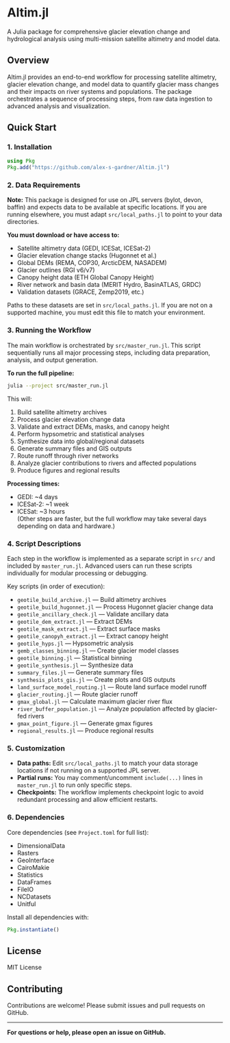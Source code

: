 # Altim.jl

A Julia package for comprehensive glacier elevation change and hydrological analysis using multi-mission satellite altimetry and model data.

## Overview

Altim.jl provides an end-to-end workflow for processing satellite altimetry, glacier elevation change, and model data to quantify glacier mass changes and their impacts on river systems and populations. The package orchestrates a sequence of processing steps, from raw data ingestion to advanced analysis and visualization.

## Quick Start

### 1. Installation

```julia
using Pkg
Pkg.add("https://github.com/alex-s-gardner/Altim.jl")
```

### 2. Data Requirements

**Note:** This package is designed for use on JPL servers (bylot, devon, baffin) and expects data to be available at specific locations. If you are running elsewhere, you must adapt `src/local_paths.jl` to point to your data directories.

**You must download or have access to:**
- Satellite altimetry data (GEDI, ICESat, ICESat-2)
- Glacier elevation change stacks (Hugonnet et al.)
- Global DEMs (REMA, COP30, ArcticDEM, NASADEM)
- Glacier outlines (RGI v6/v7)
- Canopy height data (ETH Global Canopy Height)
- River network and basin data (MERIT Hydro, BasinATLAS, GRDC)
- Validation datasets (GRACE, Zemp2019, etc.)

Paths to these datasets are set in `src/local_paths.jl`. If you are not on a supported machine, you must edit this file to match your environment.

### 3. Running the Workflow

The main workflow is orchestrated by `src/master_run.jl`. This script sequentially runs all major processing steps, including data preparation, analysis, and output generation.

**To run the full pipeline:**
```bash
julia --project src/master_run.jl
```

This will:
1. Build satellite altimetry archives
2. Process glacier elevation change data
3. Validate and extract DEMs, masks, and canopy height
4. Perform hypsometric and statistical analyses
5. Synthesize data into global/regional datasets
6. Generate summary files and GIS outputs
7. Route runoff through river networks
8. Analyze glacier contributions to rivers and affected populations
9. Produce figures and regional results

**Processing times:**  
- GEDI: ~4 days  
- ICESat-2: ~1 week  
- ICESat: ~3 hours  
(Other steps are faster, but the full workflow may take several days depending on data and hardware.)

### 4. Script Descriptions

Each step in the workflow is implemented as a separate script in `src/` and included by `master_run.jl`. Advanced users can run these scripts individually for modular processing or debugging.

Key scripts (in order of execution):
- `geotile_build_archive.jl` — Build altimetry archives
- `geotile_build_hugonnet.jl` — Process Hugonnet glacier change data
- `geotile_ancillary_check.jl` — Validate ancillary data
- `geotile_dem_extract.jl` — Extract DEMs
- `geotile_mask_extract.jl` — Extract surface masks
- `geotile_canopyh_extract.jl` — Extract canopy height
- `geotile_hyps.jl` — Hypsometric analysis
- `gemb_classes_binning.jl` — Create glacier model classes
- `geotile_binning.jl` — Statistical binning
- `geotile_synthesis.jl` — Synthesize data
- `summary_files.jl` — Generate summary files
- `synthesis_plots_gis.jl` — Create plots and GIS outputs
- `land_surface_model_routing.jl` — Route land surface model runoff
- `glacier_routing.jl` — Route glacier runoff
- `gmax_global.jl` — Calculate maximum glacier river flux
- `river_buffer_population.jl` — Analyze population affected by glacier-fed rivers
- `gmax_point_figure.jl` — Generate gmax figures
- `regional_results.jl` — Produce regional results

### 5. Customization

- **Data paths:** Edit `src/local_paths.jl` to match your data storage locations if not running on a supported JPL server.
- **Partial runs:** You may comment/uncomment `include(...)` lines in `master_run.jl` to run only specific steps.
- **Checkpoints:** The workflow implements checkpoint logic to avoid redundant processing and allow efficient restarts.

### 6. Dependencies

Core dependencies (see `Project.toml` for full list):
- DimensionalData
- Rasters
- GeoInterface
- CairoMakie
- Statistics
- DataFrames
- FileIO
- NCDatasets
- Unitful

Install all dependencies with:
```julia
Pkg.instantiate()
```

## License

MIT License

## Contributing

Contributions are welcome! Please submit issues and pull requests on GitHub.


---

**For questions or help, please open an issue on GitHub.**

